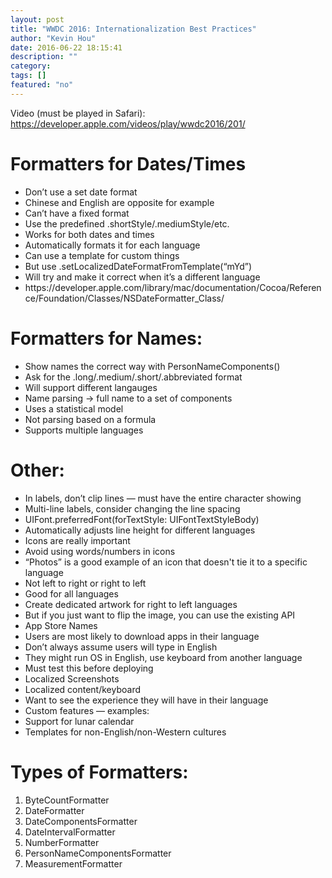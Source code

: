 ```yaml
---
layout: post
title: "WWDC 2016: Internationalization Best Practices"
author: "Kevin Hou"
date: 2016-06-22 18:15:41
description: ""
category:
tags: []
featured: "no"
---
```

Video (must be played in Safari): <a href="https://developer.apple.com/videos/play/wwdc2016/201/" target="_blank">https://developer.apple.com/videos/play/wwdc2016/201/</a>

<h1>Formatters for Dates/Times</h1>
<ul>
  <li>Don’t use a set date format</li>
  <li>Chinese and English are opposite for example</li>
  <li>Can’t have a fixed format</li>
  <li>Use the predefined .shortStyle/.mediumStyle/etc.</li>
  <li>Works for both dates and times</li>
  <li>Automatically formats it for each language</li>
  <li>Can use a template for custom things</li>
  <li>But use .setLocalizedDateFormatFromTemplate(“mYd”)</li>
  <li>Will try and make it correct when it’s a different language</li>
  <li>https://developer.apple.com/library/mac/documentation/Cocoa/Reference/Foundation/Classes/NSDateFormatter_Class/</li>
</ul>

<h1>Formatters for Names:</h1>
<ul>
  <li>Show names the correct way with PersonNameComponents()</li>
  <li>Ask for the .long/.medium/.short/.abbreviated format</li>
  <li>Will support different langauges</li>
  <li>Name parsing → full name to a set of components</li>
  <li>Uses a statistical model</li>
  <li>Not parsing based on a formula</li>
  <li>Supports multiple languages</li>
</ul>

<h1>Other:</h1>
<ul>
  <li>In labels, don’t clip lines — must have the entire character showing</li>
  <li>Multi-line labels, consider changing the line spacing</li>
  <li>UIFont.preferredFont(forTextStyle: UIFontTextStyleBody)</li>
  <li>Automatically adjusts line height for different languages</li>
  <li>Icons are really important</li>
  <li>Avoid using words/numbers in icons</li>
  <li>“Photos” is a good example of an icon that doesn't tie it to a specific language</li>
  <li>Not left to right or right to left</li>
  <li>Good for all languages</li>
  <li>Create dedicated artwork for right to left languages</li>
  <li>But if you just want to flip the image, you can use the existing API</li>
  <li>App Store Names</li>
  <li>Users are most likely to download apps in their language</li>
  <li>Don’t always assume users will type in English</li>
  <li>They might run OS in English, use keyboard from another language</li>
  <li>Must test this before deploying</li>
  <li>Localized Screenshots</li>
  <li>Localized content/keyboard</li>
  <li>Want to see the experience they will have in their language</li>
  <li>Custom features — examples:</li>
  <li>Support for lunar calendar</li>
  <li>Templates for non-English/non-Western cultures</li>
</ul>

<h1>Types of Formatters:</h1>
<ol>
  <li>ByteCountFormatter</li>
  <li>DateFormatter</li>
  <li>DateComponentsFormatter</li>
  <li>DateIntervalFormatter</li>
  <li>NumberFormatter</li>
  <li>PersonNameComponentsFormatter</li>
  <li>MeasurementFormatter</li>
</ol>
